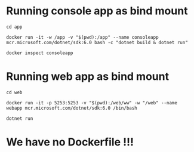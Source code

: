 # Running console app as bind mount

`cd app`

`docker run -it -w /app -v "$(pwd):/app" --name consoleapp mcr.microsoft.com/dotnet/sdk:6.0 bash -c "dotnet build & dotnet run"`

`docker inspect consoleapp`

# Running web app as bind mount

`cd web`

`docker run -it -p 5253:5253 -v "$(pwd):/web/ww" -w "/web" --name webapp mcr.microsoft.com/dotnet/sdk:6.0 /bin/bash`

`dotnet run`

# We have no Dockerfile !!!